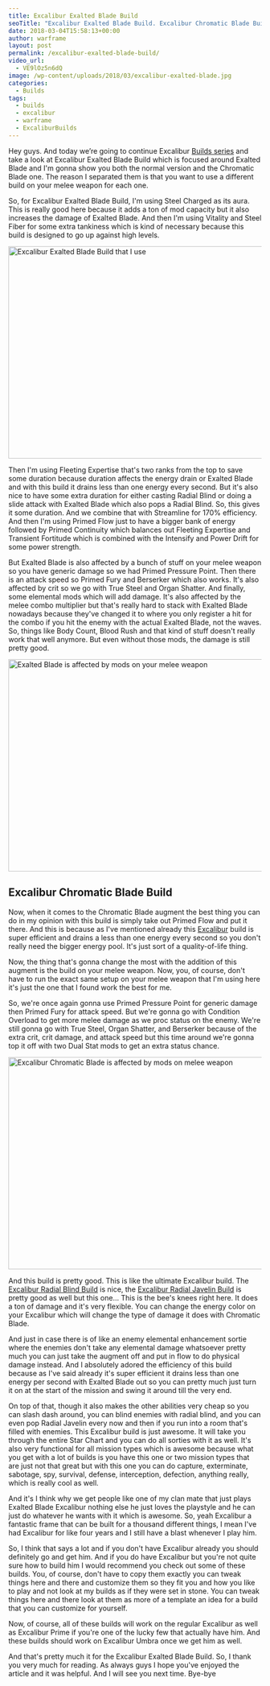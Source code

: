 ```yaml
---
title: Excalibur Exalted Blade Build
seoTitle: "Excalibur Exalted Blade Build. Excalibur Chromatic Blade Build."
date: 2018-03-04T15:58:13+00:00
author: warframe
layout: post
permalink: /excalibur-exalted-blade-build/
video_url:
  - VE9lOz5n6dQ
image: /wp-content/uploads/2018/03/excalibur-exalted-blade.jpg
categories:
  - Builds
tags:
  - builds
  - excalibur
  - warframe
  - ExcaliburBuilds
---
```

Hey guys. And today we’re going to continue Excalibur [Builds series](https://warframeblog.com/warframe-builds/) and take a look at Excalibur Exalted Blade Build which is focused around Exalted Blade and I'm gonna show you both the normal version and the Chromatic Blade one. The reason I separated them is that you want to use a different build on your melee weapon for each one.<!--more-->

So, for <span>Excalibur Exalted Blade Build, I'm using</span> Steel Charged as its aura. This is really good here because it adds a ton of mod capacity but it also increases the damage of Exalted Blade. And then I'm using Vitality and Steel Fiber for some extra tankiness which is kind of necessary because this build is designed to go up against high levels.

<img src="https://warframeblog.com/wp-content/uploads/2018/03/excalibur-exalted-blade-build-1024x576.png" title="Warframe Excalibur Exalted Blade Build" alt="Excalibur Exalted Blade Build that I use" width="750" height="422" class="alignnone size-large wp-image-1015" srcset="https://warframeblog.com/wp-content/uploads/2018/03/excalibur-exalted-blade-build-1024x576.png 1024w, https://warframeblog.com/wp-content/uploads/2018/03/excalibur-exalted-blade-build-300x169.png 300w, https://warframeblog.com/wp-content/uploads/2018/03/excalibur-exalted-blade-build-768x432.png 768w" sizes="(max-width: 750px) 100vw, 750px" />

Then I'm using Fleeting Expertise that's two ranks from the top to save some duration because duration affects the energy drain or Exalted Blade and with this build it drains less than one energy every second. But it's also nice to have some extra duration for either casting Radial Blind or doing a slide attack with Exalted Blade which also pops a Radial Blind. So, this gives it some duration. And we combine that with Streamline for 170% efficiency. And then I'm using Primed Flow just to have a bigger bank of energy followed by Primed Continuity which balances out Fleeting Expertise and Transient Fortitude which is combined with the Intensify and Power Drift for some power strength.

But Exalted Blade is also affected by a bunch of stuff on your melee weapon so you have generic damage so we had Primed Pressure Point. Then there is an attack speed so Primed Fury and Berserker which also works. It's also affected by crit so we go with True Steel and Organ Shatter. And finally, some elemental mods which will add damage. It's also affected by the melee combo multiplier but that's really hard to stack with Exalted Blade nowadays because they've changed it to where you only register a hit for the combo if you hit the enemy with the actual Exalted Blade, not the waves. So, things like Body Count, Blood Rush and that kind of stuff doesn't really work that well anymore. But even without those mods, the damage is still pretty good.

<img src="https://warframeblog.com/wp-content/uploads/2018/03/exalted-blade-melee-build-1024x576.png" title="Melee build for Excalibur Exalted Blade" alt="Exalted Blade is affected by mods on your melee weapon" width="750" height="422" class="alignnone size-large wp-image-1013" srcset="https://warframeblog.com/wp-content/uploads/2018/03/exalted-blade-melee-build-1024x576.png 1024w, https://warframeblog.com/wp-content/uploads/2018/03/exalted-blade-melee-build-300x169.png 300w, https://warframeblog.com/wp-content/uploads/2018/03/exalted-blade-melee-build-768x432.png 768w" sizes="(max-width: 750px) 100vw, 750px" />

## Excalibur Chromatic Blade Build

Now, when it comes to the Chromatic Blade augment the best thing you can do in my opinion with this build is simply take out Primed Flow and put it there. And this is because as I've mentioned already this [Excalibur](/warframes/excalibur/ "Warframe Excalibur") build is super efficient and drains a less than one energy every second so you don't really need the bigger energy pool. It's just sort of a quality-of-life thing.

Now, the thing that's gonna change the most with the addition of this augment is the build on your melee weapon. Now, you, of course, don't have to run the exact same setup on your melee weapon that I'm using here it's just the one that I found work the best for me.

So, we're once again gonna use Primed Pressure Point for generic damage then Primed Fury for attack speed. But we're gonna go with Condition Overload to get more melee damage as we proc status on the enemy. We're still gonna go with True Steel, Organ Shatter, and Berserker because of the extra crit, crit damage, and attack speed but this time around we're gonna top it off with two Dual Stat mods to get an extra status chance.

<img src="https://warframeblog.com/wp-content/uploads/2018/03/chromatic-blade-melee-build-1024x576.png" title="Melee build for Excalibur Chromatic Blade" alt="Excalibur Chromatic Blade is affected by mods on melee weapon" width="750" height="422" class="alignnone size-large wp-image-1018" srcset="https://warframeblog.com/wp-content/uploads/2018/03/chromatic-blade-melee-build-1024x576.png 1024w, https://warframeblog.com/wp-content/uploads/2018/03/chromatic-blade-melee-build-300x169.png 300w, https://warframeblog.com/wp-content/uploads/2018/03/chromatic-blade-melee-build-768x432.png 768w" sizes="(max-width: 750px) 100vw, 750px" />

And this build is pretty good. This is like the ultimate Excalibur build. The [Excalibur Radial Blind Build](https://warframeblog.com/excalibur-radial-blind-build/) is nice, the [Excalibur Radial Javelin Build](https://warframeblog.com/excalibur-radial-javelin-build/) is pretty good as well but this one&#8230; This is the bee's knees right here. It does a ton of damage and it's very flexible. You can change the energy color on your Excalibur which will change the type of damage it does with Chromatic Blade.

And just in case there is of like an enemy elemental enhancement sortie where the enemies don't take any elemental damage whatsoever pretty much you can just take the augment off and put in flow to do physical damage instead. And I absolutely adored the efficiency of this build because as I've said already it's super efficient it drains less than one energy per second with Exalted Blade out so you can pretty much just turn it on at the start of the mission and swing it around till the very end.

On top of that, though it also makes the other abilities very cheap so you can slash dash around, you can blind enemies with radial blind, and you can even pop Radial Javelin every now and then if you run into a room that's filled with enemies. This Excalibur build is just awesome. It will take you through the entire Star Chart and you can do all sorties with it as well. It's also very functional for all mission types which is awesome because what you get with a lot of builds is you have this one or two mission types that are just not that great but with this one you can do capture, exterminate, sabotage, spy, survival, defense, interception, defection, anything really, which is really cool as well.

And it's I think why we get people like one of my clan mate that just plays Exalted Blade Excalibur nothing else he just loves the playstyle and he can just do whatever he wants with it which is awesome. So, yeah Excalibur a fantastic frame that can be built for a thousand different things, I mean I've had Excalibur for like four years and I still have a blast whenever I play him.

So, I think that says a lot and if you don't have Excalibur already you should definitely go and get him. And if you do have Excalibur but you're not quite sure how to build him I would recommend you check out some of these builds. You, of course, don't have to copy them exactly you can tweak things here and there and customize them so they fit you and how you like to play and not look at my builds as if they were set in stone. You can tweak things here and there look at them as more of a template an idea for a build that you can customize for yourself.

Now, of course, all of these builds will work on the regular Excalibur as well as Excalibur Prime if you're one of the lucky few that actually have him. And these builds should work on Excalibur Umbra once we get him as well.

And that's pretty much it for the <span>Excalibur Exalted Blade Build</span>. So, I thank you very much for reading. As always guys I hope you've enjoyed the article and it was helpful. And I will see you next time. Bye-bye
